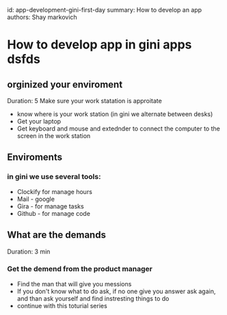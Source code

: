 id: app-development-gini-first-day
summary: How to develop an app
authors: Shay markovich

# How to develop app in gini apps dsfds

<!-- ------------------------ -->
## orginized your enviroment
Duration: 5
Make sure your work statation is approitate
- know where is your work station (in gini we alternate between desks)
- Get your laptop
- Get keyboard and mouse and extednder to connect the computer to the screen in the work station


<!-- ------------------------ -->
## Enviroments
### in gini we use several tools:

- Clockify for manage hours
- Mail - google
- Gira - for manage tasks
- Github - for manage code



<!-- ------------------------ -->
## What are the demands 
Duration: 3 min
### Get the demend from the product manager
- Find the man that will give you messions
- If you don't know what to do ask, if no one give you answer ask again, and than ask yourself and find instresting things to do
- continue with this toturial series





